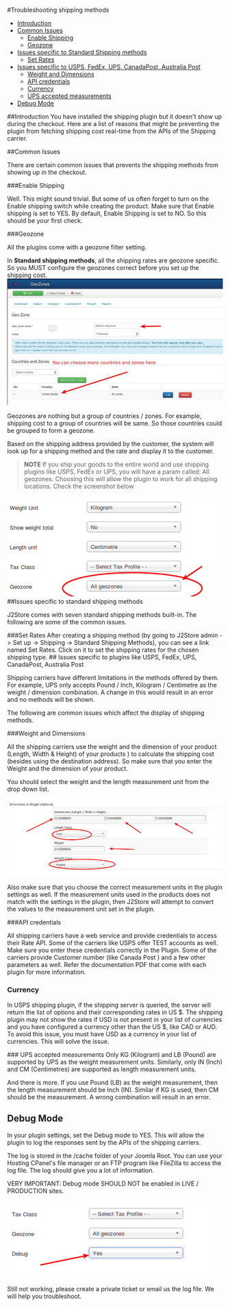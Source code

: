#Troubleshooting shipping methods

* [Introduction](#introduction)
* [Common Issues](#common_issues)
	* [Enable Shipping](#enable_shipping)
	* [Geozone](#geozone)
* [Issues specific to Standard Shipping methods](#issues-standard-shipping)
	* [Set Rates](#set_rates)
* [Issues specific to USPS, FedEx, UPS, CanadaPost, Australia Post](#specific-plugins)
	* [Weight and Dimensions](#weight_dimension)
	* [API credentials](#api_credentials)
	* [Currency](#currency)
	* [UPS accepted measurements](#ups_measurements)
* [Debug Mode](#debug_mode)

<a name="introduction" />
##Introduction
You have installed the shipping plugin but it doesn't show up during the checkout. Here are a list of reasons that might be preventing the plugin from fetching shipping cost real-time from the APIs of the Shipping carrier.

<a name="common_issues"></a>
##Common Issues

There are certain common issues that prevents the shipping methods from showing up in the checkout.

<a name="enable_shipping"></a>

###Enable Shipping

Well. This might sound trivial. But some of us often forget to turn on the Enable shipping switch while creating the product. Make sure that Enable shipping is set to YES.
By default, Enable Shipping is set to NO. So this should be your first check.

<a name="geozone"></a>

###Geozone

All the plugins come with a geozone filter setting.

In **Standard shipping methods**, all the shipping rates are geozone specific. So you MUST configure the geozones correct before you set up the shipping cost.
![shipping geozone setting](./assets/images/shipping_geozone.jpg)

Geozones are nothing but a group of countries / zones.
For example, shipping cost to a group of countries will be same. So those countries could be grouped to form a geozone.

Based on the shipping address provided by the customer, the system will look up for a shipping method and the rate and display it to the customer.

> **NOTE**
> If you ship your goods to the entire world and use shipping plugins like USPS, FedEx or UPS, you will have a param called: All geozones. Choosing this will allow the plugin to work for all shipping locations. Check the screenshot below

![shipping geozone setting](./assets/images/shipping_geozone_setting.png)
<a name="issues-standard-shipping" />
##Issues specific to standard shipping methods

J2Store comes with seven standard shipping methods built-in. The following are some of the common issues.

<a name="set_rates" />
###Set Rates
After creating a shipping method (by going to J2Store admin -> Set up -> Shipping -> Standard Shipping Methods), you can see a link named Set Rates. Click on it to set the shipping rates for the chosen shipping type.

<a name="specific-plugins" />
## Issues specific to plugins like USPS, FedEx, UPS, CanadaPost, Australia Post

Shipping carriers have different limitations in the methods offered by them. For example, UPS only accepts Pound / Inch, Kilogram / Centimetre as the weight / dimension combination. A change in this would result in an error and no methods will be shown. 

The following are common issues which affect the display of shipping methods.

<a name="weight_dimension"></a>

###Weight and Dimensions

All the shipping carriers use the weight and the dimension of your product (Length, Width & Height) of your products ) to calculate the shipping cost (besides using the destination address). So make sure that you enter the Weight and the dimension of your product.

You should select the weight and the length measurement unit from the drop down list.

![shipping dimension](./assets/images/weight_and_dimensions.png)

Also make sure that you choose the correct measurement units in the plugin settings as well. If the measurement units used in the products does not match with the settings in the plugin, then J2Store will attempt to convert the values to the measurement unit set in the plugin.

<a name="api_credentials"></a>

###API credentials

All shipping carriers have a web service and provide credentials to access their Rate API. Some of the carriers like USPS offer TEST accounts as well.  Make sure you enter these credentials correctly in the Plugin. Some of the carriers provide Customer number (like Canada Post ) and a few other parameters as well. Refer the documentation PDF that come with each plugin for more information.

<a name="currency"></a>

### Currency
In USPS shipping plugin, if the shipping server is queried, the server will return the list of options and their corresponding rates in US $. The shipping plugin may not show the rates if USD is not present in your list of currencies and you have configured a currency other than the US $, like CAD or AUD. To avoid this issue, you must have USD as a currency  in your list of currencies. This will solve the issue.

<a name="ups_measurements" />
### UPS accepted measurements
Only KG (Kilogram) and LB (Pound) are supported by UPS as the weight measurement units.  Similarly, only IN (Inch) and CM (Centimetres) are supported as length measurement units.

And there is more.  If you use Pound (LB) as the weight measurement, then the length measurement should be Inch (IN). Similar if KG is used, then CM should be the measurement. A wrong combination will result in an error.

<a name="debug_mode"></a>
## Debug Mode

In your plugin settings, set the Debug mode to YES. This will allow the plugin to log the responses sent by the APIs of the shipping carriers.

The log is stored in the /cache folder of your Joomla Root. You can use your Hosting CPanel's file manager or an FTP program like FileZilla to access the log file. The log should give you a lot of information.

VERY IMPORTANT: Debug mode SHOULD NOT be enabled in LIVE / PRODUCTION sites.

![debug mode](./assets/images/debug_mode.png)

Still not working, please create a private ticket or email us the log file. We will help you troubleshoot.